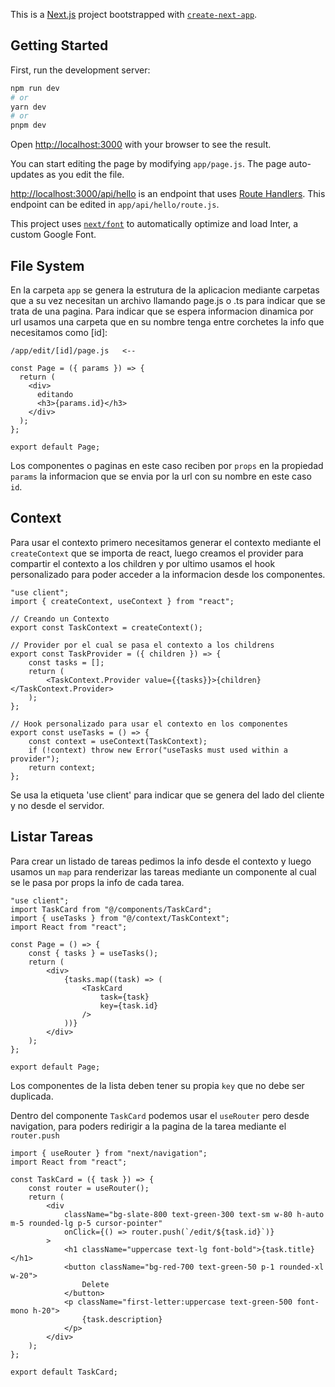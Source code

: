 This is a [Next.js](https://nextjs.org/) project bootstrapped with [`create-next-app`](https://github.com/vercel/next.js/tree/canary/packages/create-next-app).

## Getting Started

First, run the development server:

```bash
npm run dev
# or
yarn dev
# or
pnpm dev
```

Open [http://localhost:3000](http://localhost:3000) with your browser to see the result.

You can start editing the page by modifying `app/page.js`. The page auto-updates as you edit the file.

[http://localhost:3000/api/hello](http://localhost:3000/api/hello) is an endpoint that uses [Route Handlers](https://beta.nextjs.org/docs/routing/route-handlers). This endpoint can be edited in `app/api/hello/route.js`.

This project uses [`next/font`](https://nextjs.org/docs/basic-features/font-optimization) to automatically optimize and load Inter, a custom Google Font.

## File System

En la carpeta `app` se genera la estrutura de la aplicacion mediante carpetas que a su vez necesitan un archivo llamando page.js o .ts para indicar que se trata de una pagina.
Para indicar que se espera informacion dinamica por url usamos una carpeta que en su nombre tenga entre corchetes la info que necesitamos como [id]:

```
/app/edit/[id]/page.js   <--

const Page = ({ params }) => {
  return (
    <div>
      editando
      <h3>{params.id}</h3>
    </div>
  );
};

export default Page;

```

Los componentes o paginas en este caso reciben por `props` en la propiedad `params` la informacion que se envia por la url con su nombre en este caso `id`.

## Context

Para usar el contexto primero necesitamos generar el contexto mediante el `createContext` que se importa de react, luego creamos el provider para compartir el contexto a los children y por ultimo usamos el hook personalizado para poder acceder a la informacion desde los componentes.

```
"use client";
import { createContext, useContext } from "react";

// Creando un Contexto
export const TaskContext = createContext();

// Provider por el cual se pasa el contexto a los childrens
export const TaskProvider = ({ children }) => {
    const tasks = [];
    return (
        <TaskContext.Provider value={{tasks}}>{children}</TaskContext.Provider>
    );
};

// Hook personalizado para usar el contexto en los componentes
export const useTasks = () => {
    const context = useContext(TaskContext);
    if (!context) throw new Error("useTasks must used within a provider");
    return context;
};
```

Se usa la etiqueta 'use client' para indicar que se genera del lado del cliente y no desde el servidor.

## Listar Tareas

Para crear un listado de tareas pedimos la info desde el contexto y luego usamos un `map` para renderizar las tareas mediante un componente al cual se le pasa por props la info de cada tarea.

```
"use client";
import TaskCard from "@/components/TaskCard";
import { useTasks } from "@/context/TaskContext";
import React from "react";

const Page = () => {
    const { tasks } = useTasks();
    return (
        <div>
            {tasks.map((task) => (
                <TaskCard
                    task={task}
                    key={task.id}
                />
            ))}
        </div>
    );
};

export default Page;
```

Los componentes de la lista deben tener su propia `key` que no debe ser duplicada.

Dentro del componente `TaskCard` podemos usar el `useRouter` pero desde navigation, para poders redirigir a la pagina de la tarea mediante el `router.push`

```
import { useRouter } from "next/navigation";
import React from "react";

const TaskCard = ({ task }) => {
    const router = useRouter();
    return (
        <div
            className="bg-slate-800 text-green-300 text-sm w-80 h-auto m-5 rounded-lg p-5 cursor-pointer"
            onClick={() => router.push(`/edit/${task.id}`)}
        >
            <h1 className="uppercase text-lg font-bold">{task.title}</h1>
            <button className="bg-red-700 text-green-50 p-1 rounded-xl w-20">
                Delete
            </button>
            <p className="first-letter:uppercase text-green-500 font-mono h-20">
                {task.description}
            </p>
        </div>
    );
};

export default TaskCard;
```
